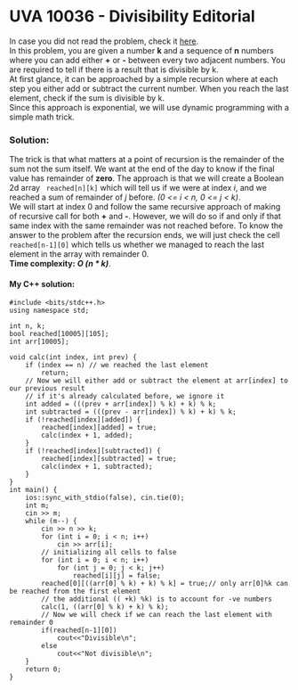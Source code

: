 # UVA 10036 - Divisibility Editorial

In case you did not read the problem, check it [here](https://onlinejudge.org/index.php?option=com_onlinejudge&Itemid=8&page=show_problem&problem=977).  
In this problem, you are given a number **k** and a sequence of **n** numbers where you can add either **+** or **-** between every two adjacent numbers. You are required to tell if there is a result that is divisible by k.  
At first glance, it can be approached by a simple recursion where at each step you either add or subtract the current number. When you reach the last element, check if the sum is divisible by k.  
Since this approach is exponential, we will use dynamic programming with a simple math trick.  
### Solution:  
The trick is that what matters at a point of recursion is the remainder of the sum not the sum itself. We want at the end of the day to know if the final value has remainder of **zero**. 
The approach is that we will create a Boolean 2d array ``` reached[n][k]``` which will tell us if we were at index *i*, and we reached a sum of remainder of *j* before. *(0 <= i < n, 0 <= j < k)*.  
We will start at index 0 and follow the same recursive approach of making of recursive call for both **+** and **-**. However, we will do so if and only if that same index with the same remainder was not reached before. To know the answer to the problem after the recursion ends, we will just check the cell 
```reached[n-1][0]``` which tells us whether we managed to reach the last element in the array with remainder 0.  
**Time complexity:**  ***O (n \* k)***.  

  
#### My C++ solution:  
```#include<iostream>
#include <bits/stdc++.h>
using namespace std;

int n, k;
bool reached[10005][105];
int arr[10005];

void calc(int index, int prev) {
	if (index == n)	// we reached the last element
		return;
	// Now we will either add or subtract the element at arr[index] to our previous result
	// if it's already calculated before, we ignore it
	int added = (((prev + arr[index]) % k) + k) % k;
	int subtracted = (((prev - arr[index]) % k) + k) % k;
	if (!reached[index][added]) {
		reached[index][added] = true;
		calc(index + 1, added);
	}
	if (!reached[index][subtracted]) {
		reached[index][subtracted] = true;
		calc(index + 1, subtracted);
	}
}
int main() {
	ios::sync_with_stdio(false), cin.tie(0);
	int m;
	cin >> m;
	while (m--) {
		cin >> n >> k;
		for (int i = 0; i < n; i++)
			cin >> arr[i];
		// initializing all cells to false
		for (int i = 0; i < n; i++)
			for (int j = 0; j < k; j++)
				reached[i][j] = false;
		reached[0][((arr[0] % k) + k) % k] = true;// only arr[0]%k can be reached from the first element
		// the additional (( +k) %k) is to account for -ve numbers
		calc(1, ((arr[0] % k) + k) % k);
		// Now we will check if we can reach the last element with remainder 0
		if(reached[n-1][0])
			cout<<"Divisible\n";
		else
			cout<<"Not divisible\n";
	}
	return 0;
}
```
